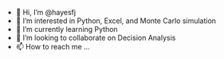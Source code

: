 - 👋 Hi, I’m @hayesfj
- 👀 I’m interested in Python, Excel, and Monte Carlo simulation
- 🌱 I’m currently learning Python
- 💞️ I’m looking to collaborate on Decision Analysis
- 📫 How to reach me ...

<!---
hayesfj/hayesfj is a ✨ special ✨ repository because its `README.md` (this file) appears on your GitHub profile.
You can click the Preview link to take a look at your changes.
--->
